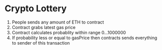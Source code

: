 # Crypto Lottery
1. People sends any amount of ETH to contract
1. Contract grabs latest gas price
1. Contract calculates probablity within range 0...1000000
1. If probability less or equal to gasPrice then contracts sends everything to sender of this transaction
